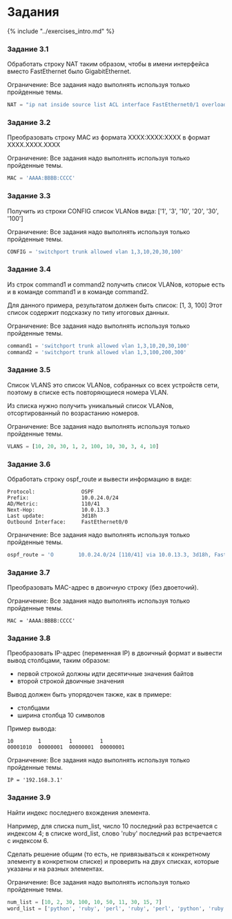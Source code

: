 # Задания

{% include "../exercises_intro.md" %}

### Задание 3.1

Обработать строку NAT таким образом,
чтобы в имени интерфейса вместо FastEthernet было GigabitEthernet.

Ограничение: Все задания надо выполнять используя только пройденные темы.

```python
NAT = "ip nat inside source list ACL interface FastEthernet0/1 overload"
```


### Задание 3.2

Преобразовать строку MAC из формата XXXX:XXXX:XXXX в формат XXXX.XXXX.XXXX

Ограничение: Все задания надо выполнять используя только пройденные темы.

```python
MAC = 'AAAA:BBBB:CCCC'
```

### Задание 3.3

Получить из строки CONFIG список VLANов вида:
['1', '3', '10', '20', '30', '100']

Ограничение: Все задания надо выполнять используя только пройденные темы.

```python
CONFIG = 'switchport trunk allowed vlan 1,3,10,20,30,100'
```


### Задание 3.4

Из строк command1 и command2 получить список VLANов,
которые есть и в команде command1 и в команде command2.

Для данного примера, результатом должен быть список: [1, 3, 100]
Этот список содержит подсказку по типу итоговых данных.

Ограничение: Все задания надо выполнять используя только пройденные темы.

```python
command1 = 'switchport trunk allowed vlan 1,3,10,20,30,100'
command2 = 'switchport trunk allowed vlan 1,3,100,200,300'
```


### Задание 3.5

Список VLANS это список VLANов, собранных со всех устройств сети,
поэтому в списке есть повторяющиеся номера VLAN.

Из списка нужно получить уникальный список VLANов,
отсортированный по возрастанию номеров.

Ограничение: Все задания надо выполнять используя только пройденные темы.

```python
VLANS = [10, 20, 30, 1, 2, 100, 10, 30, 3, 4, 10]
```


### Задание 3.6

Обработать строку ospf_route и вывести информацию в виде:
```
Protocol:               OSPF
Prefix:                 10.0.24.0/24
AD/Metric:              110/41
Next-Hop:               10.0.13.3
Last update:            3d18h
Outbound Interface:     FastEthernet0/0
```

Ограничение: Все задания надо выполнять используя только пройденные темы.


```python
ospf_route = 'O        10.0.24.0/24 [110/41] via 10.0.13.3, 3d18h, FastEthernet0/0'
```

### Задание 3.7

Преобразовать MAC-адрес в двоичную строку (без двоеточий).

Ограничение: Все задания надо выполнять используя только пройденные темы.

```
MAC = 'AAAA:BBBB:CCCC'
```


### Задание 3.8

Преобразовать IP-адрес (переменная IP) в двоичный формат и вывести вывод столбцами, таким образом:
* первой строкой должны идти десятичные значения байтов
* второй строкой двоичные значения

Вывод должен быть упорядочен также, как в примере:
* столбцами
* ширина столбца 10 символов

Пример вывода:
```
10        1         1         1
00001010  00000001  00000001  00000001
```

Ограничение: Все задания надо выполнять используя только пройденные темы.

```
IP = '192.168.3.1'
```

### Задание 3.9

Найти индекс последнего вхождения элемента.

Например, для списка num_list, число 10 последний раз встречается с индексом 4;
в списке word_list, слово 'ruby' последний раз встречается с индексом 6.

Сделать решение общим (то есть, не привязываться к конкретному элементу в конкретном списке)
и проверить на двух списках, которые указаны и на разных элементах.


Ограничение: Все задания надо выполнять используя только пройденные темы.

```python
num_list = [10, 2, 30, 100, 10, 50, 11, 30, 15, 7]
word_list = ['python', 'ruby', 'perl', 'ruby', 'perl', 'python', 'ruby', 'perl']
```
